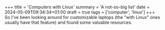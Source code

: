 +++
title = 'Computers with Linux'
summary = 'A not-so-big list'
date = 2024-05-09T09:34:34+01:00
draft = true
tags = ['computer', 'linux']
+++
So I've been looking around for customizable laptops (the "with Linux" ones usually have that feature) and found some valuable resources.
